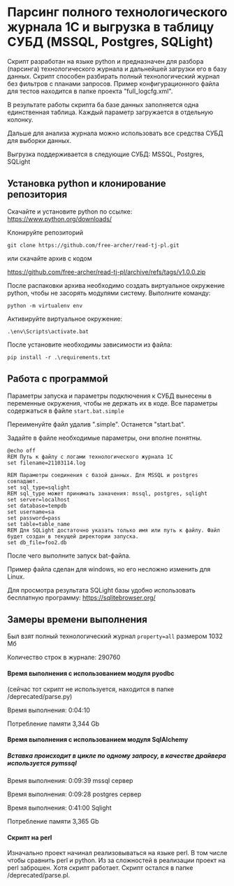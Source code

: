 # Парсинг полного технологического журнала 1С и выгрузка в таблицу СУБД (MSSQL, Postgres, SQLight)

Скрипт разработан на языке python и предназначен для разбора (парсинга) технологического журнала и дальнейшей загрузки его в базу данных. Скрипт способен разбирать полный технологический журнал без фильтров с планами запросов. Пример конфигурационного файла для тестов находится в папке проекта "full_logcfg.xml".

В результате работы скрипта ба базе данных заполняется одна единственная таблица. Каждый параметр загружается в отдельную колонку.

Дальше для анализа журнала можно использовать все средства СУБД для выборки данных.

Выгрузка поддерживается в следующие СУБД: MSSQL, Postgres, SQLight

## Установка python и клонирование репозитория

Скачайте и установите python по ссылке: https://www.python.org/downloads/

Клонируйте репозиторий 

`git clone https://github.com/free-archer/read-tj-pl.git`

или скачайте архив с кодом

https://github.com/free-archer/read-tj-pl/archive/refs/tags/v1.0.0.zip


После распаковки архива необходимо создать виртуальное окружение python, чтобы не засорять модулями систему.
Выполните команду:

`python -m virtualenv env`

Активируйте виртуальное окружение:

`.\env\Scripts\activate.bat`

После установите необходимы зависимости из файла:

`pip install -r .\requirements.txt`


## Работа с программой

Параметры запуска и параметры подключения к СУБД вынесены в переменные окружения, чтобы не держать их в коде.
Все параметры содержаться в файле `start.bat.simple`

Переименуйте файл удалив ".simple". Останется "start.bat".

Задайте в файле необходимые параметры, они вполне понятны.

```
@echo off
REM Путь к файлу с логами технологического журнала 1С
set filename=21103114.log

REM Параметры соединения с базой данных. Для MSSQL и postgres совпадают.
set sql_type=sqlight
REM sql_type может принимать заначения: mssql, postgres, sqlight
set server=localhost
set database=tempdb
set username=sa
set password=pass
set table=table_name
REM Для SQLight достаточно указать только имя или путь к файлу. Файл будет создан в текущей директории запуска.
set db_file=foo2.db
```

После чего выполните запуск bat-файла.

Пример файла сделан для windows, но его несложно изменить для Linux.

Для просмотра результата SQLight базы удобно использовать бесплатную программу: https://sqlitebrowser.org/

## Замеры времени выполнения

Был взят полный технологический журнал `property=all` размером 1032 Мб

Количество строк в журнале: 290760

#### Время выполнения с использованием модуля pyodbc

(сейчас тот скрипт не используется, находится в папке /deprecated/parse.py)

Время выполнения: 0:04:10

Потребление памяти 3,344 Gb

#### Время выполнения с использованием модуля SqlAlchemy

##### Вставка происходит в цикле по одному запросу, в качестве драйвера используется pymssql

Время выполнения: 0:09:39 mssql сервер

Время выполнения: 0:09:28 postgres сервер

Время выполнения: 0:41:00 Sqlight

Потребление памяти 3,365 Gb


#### Скрипт на perl

Изначально проект начинал реализовываться на языке perl. В том числе чтобы сравнить perl и python.
Из за сложностей в реализации проект на perl заброшен. Хотя скрипт работает. Скрипт остался в папке /deprecated/parse.pl.
